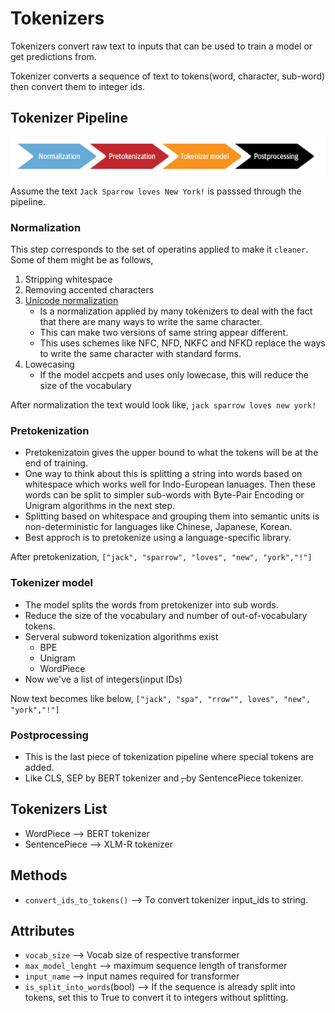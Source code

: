 # Tokenizers

Tokenizers convert raw text to inputs that can be used to train a model or get predictions from.

Tokenizer converts a sequence of text to tokens(word, character, sub-word) then convert them to integer ids.

## Tokenizer Pipeline

![alt tokenizer pipeline](../notes/images/4-multilingual-named-entity-recognition/tokeinzier-pipeline.png)

Assume the text `Jack Sparrow loves New York!` is passsed through the pipeline.

### Normalization

This step corresponds to the set of operatins applied to make it `cleaner`. Some of them might be as follows,

1. Stripping whitespace
2. Removing accented characters
3. [Unicode normalization](https://unicode.org/reports/tr15/)
    - Is a normalization applied by many tokenizers to deal with the fact that there are many ways to write the same character.
    - This can make two versions of same string appear different.
    - This uses schemes like NFC, NFD, NKFC and NFKD replace the ways to write the same character with standard forms.
4. Lowecasing
    - If the model accpets and uses only lowecase, this will reduce the size of the vocabulary

After normalization the text would look like,
`jack sparrow loves new york!`

### Pretokenization

* Pretokenizatoin gives the upper bound to what the tokens will be at the end of training.
* One way to think about this is splitting a string into words based on whitespace which works well for Indo-European lanuages. Then these words can be split to simpler sub-words with Byte-Pair Encoding or Unigram algorithms in the next step.
* Splitting based on whitespace and grouping them into semantic units is non-deterministic for languages like Chinese, Japanese, Korean.
* Best approch is to pretokenize using a language-specific library.

After pretokenization,
`["jack", "sparrow", "loves", "new", "york","!"]`

### Tokenizer model

* The model splits the words from pretokenizer into sub words.
* Reduce the size of the vocabulary and number of out-of-vocabulary tokens.
* Serveral subword tokenization algorithms exist
    - BPE
    - Unigram
    - WordPiece
* Now we've a list of integers(input IDs)

Now text becomes like below,
`["jack", "spa", "rrow"", loves", "new", "york","!"]`

### Postprocessing

* This is the last piece of tokenization pipeline where special tokens are added.
* Like CLS, SEP by BERT tokenizer and <s>, </s> by SentencePiece tokenizer.

## Tokenizers List

* WordPiece --> BERT tokenizer
* SentencePiece --> XLM-R tokenizer


## Methods

* `convert_ids_to_tokens()` --> To convert tokenizer input_ids to string.

## Attributes

* `vocab_size` --> Vocab size of respective transformer
* `max_model_lenght` --> maximum sequence length of transformer
* `input_name` --> input names required for transformer
* `is_split_into_words`(bool) --> If the sequence is already split into tokens, set this to True to convert it to integers without splitting.